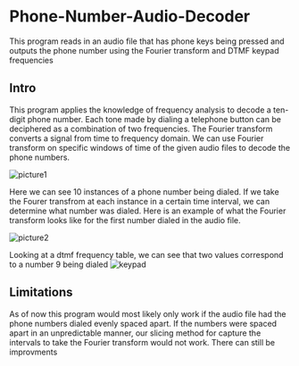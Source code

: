 # Phone-Number-Audio-Decoder
This program reads in an audio file that has phone keys being pressed and outputs the phone number using the Fourier transform and DTMF keypad frequencies  

## Intro

This program applies the knowledge of frequency analysis to decode a ten-digit phone number. Each tone made by dialing a telephone button can be deciphered as a combination of two frequencies. The Fourier transform converts a signal from time to frequency domain. We can use Fourier transform on specific windows of time of the given audio files to decode the phone numbers. 

![picture1](https://user-images.githubusercontent.com/36385404/36336717-4947ccfc-1358-11e8-9518-6fd11f3b56a5.png)

Here we can see 10 instances of a phone number being dialed. If we take the Fourer transfrom at each instance in a certain time interval, we can determine what number was dialed. Here is an example of what the Fourier transform looks like for the first number dialed in the audio file. 

![picture2](https://user-images.githubusercontent.com/36385404/36336808-4305ab9c-1359-11e8-915c-117d9500d6c5.png)

Looking at a dtmf frequency table, we can see that two values correspond to a number 9 being dialed 
![keypad](https://user-images.githubusercontent.com/36385404/36336854-d3e30c7c-1359-11e8-8b2c-b9f38a8b573a.gif)


## Limitations 

As of now this program would most likely only work if the audio file had the phone numbers dialed evenly spaced apart. If the numbers were spaced apart in an unpredictable manner, our slicing method for capture the intervals to take the Fourier transform would not work. There can still be improvments

